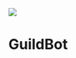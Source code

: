 ![](https://cdn.discordapp.com/attachments/551816150858727465/564608118688972812/cooltext320671394669498.png)
# GuildBot
